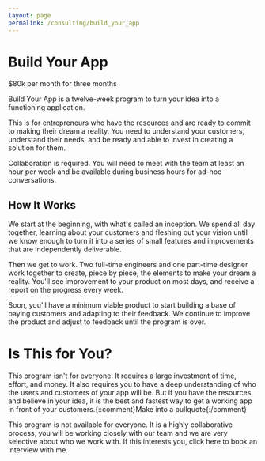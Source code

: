 ```yaml
---
layout: page
permalink: /consulting/build_your_app
---
```

# Build Your App

$80k per month for three months

Build Your App is a twelve-week program to turn your idea into a functioning
application.

This is for entrepreneurs who have the resources and are ready to
commit to making their dream a reality. You need to understand your customers,
understand their needs, and be ready and able to invest in creating a solution
for them.

Collaboration is required. You will need to meet with the team at least an hour
per week and be available during business hours for ad-hoc conversations.

## How It Works

We start at the beginning, with what's called an inception. We spend all day
together, learning about your customers and fleshing out your vision until we
know enough to turn it into a series of small features and improvements that are
independently deliverable.

Then we get to work. Two full-time engineers and one part-time designer work
together to create, piece by piece, the elements to make your dream a reality.
You'll see improvement to your product on most days, and
receive a report on the progress every week.

Soon, you'll have a minimum viable product to start building a
base of paying customers and adapting to their feedback. We continue to improve
the product and adjust to feedback until the program is over.

# Is This for You?

This program isn't for everyone. It requires a large investment of time, effort,
and money. It also requires you to have a deep understanding of who the users
and customers of your app will be. But if you have the resources and believe in
your idea, it is the best and fastest way to get a working app in front of your
customers.{::comment}Make into a pullquote{:/comment}

This program is not available for everyone. It is a highly collaborative
process, you will be working closely with our team and we are very selective
about who we work with. If this interests you, click here to book an interview
with me.
